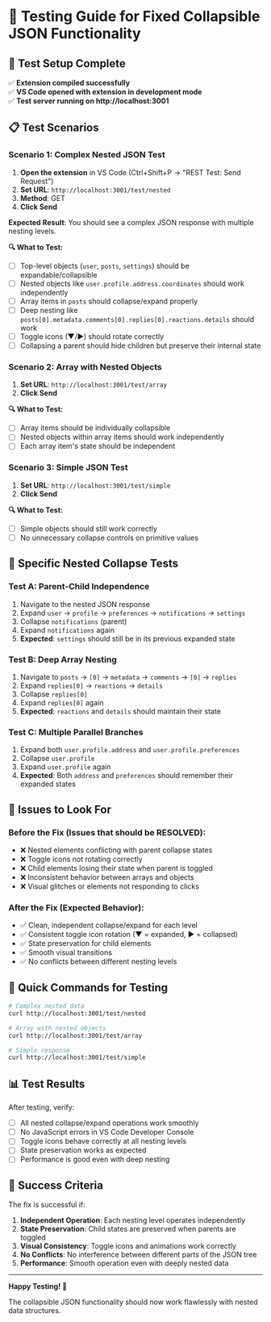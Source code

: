 # 🧪 Testing Guide for Fixed Collapsible JSON Functionality

## 🚀 Test Setup Complete

✅ **Extension compiled successfully**  
✅ **VS Code opened with extension in development mode**  
✅ **Test server running on http://localhost:3001**

## 📋 Test Scenarios

### **Scenario 1: Complex Nested JSON Test**
1. **Open the extension** in VS Code (Ctrl+Shift+P → "REST Test: Send Request")
2. **Set URL**: `http://localhost:3001/test/nested`
3. **Method**: GET
4. **Click Send**

**Expected Result**: You should see a complex JSON response with multiple nesting levels.

**🔍 What to Test:**
- [ ] Top-level objects (`user`, `posts`, `settings`) should be expandable/collapsible
- [ ] Nested objects like `user.profile.address.coordinates` should work independently
- [ ] Array items in `posts` should collapse/expand properly
- [ ] Deep nesting like `posts[0].metadata.comments[0].replies[0].reactions.details` should work
- [ ] Toggle icons (▼/▶) should rotate correctly
- [ ] Collapsing a parent should hide children but preserve their internal state

### **Scenario 2: Array with Nested Objects**
1. **Set URL**: `http://localhost:3001/test/array`
2. **Click Send**

**🔍 What to Test:**
- [ ] Array items should be individually collapsible
- [ ] Nested objects within array items should work independently
- [ ] Each array item's state should be independent

### **Scenario 3: Simple JSON Test**
1. **Set URL**: `http://localhost:3001/test/simple`
2. **Click Send**

**🔍 What to Test:**
- [ ] Simple objects should still work correctly
- [ ] No unnecessary collapse controls on primitive values

## 🎯 Specific Nested Collapse Tests

### **Test A: Parent-Child Independence**
1. Navigate to the nested JSON response
2. Expand `user` → `profile` → `preferences` → `notifications` → `settings`
3. Collapse `notifications` (parent)
4. Expand `notifications` again
5. **Expected**: `settings` should still be in its previous expanded state

### **Test B: Deep Array Nesting**
1. Navigate to `posts` → `[0]` → `metadata` → `comments` → `[0]` → `replies`
2. Expand `replies[0]` → `reactions` → `details`
3. Collapse `replies[0]` 
4. Expand `replies[0]` again
5. **Expected**: `reactions` and `details` should maintain their state

### **Test C: Multiple Parallel Branches**
1. Expand both `user.profile.address` and `user.profile.preferences` 
2. Collapse `user.profile`
3. Expand `user.profile` again
4. **Expected**: Both `address` and `preferences` should remember their expanded states

## 🐛 Issues to Look For

### **Before the Fix (Issues that should be RESOLVED):**
- ❌ Nested elements conflicting with parent collapse states
- ❌ Toggle icons not rotating correctly
- ❌ Child elements losing their state when parent is toggled
- ❌ Inconsistent behavior between arrays and objects
- ❌ Visual glitches or elements not responding to clicks

### **After the Fix (Expected Behavior):**
- ✅ Clean, independent collapse/expand for each level
- ✅ Consistent toggle icon rotation (▼ = expanded, ▶ = collapsed)
- ✅ State preservation for child elements
- ✅ Smooth visual transitions
- ✅ No conflicts between different nesting levels

## 🔧 Quick Commands for Testing

```bash
# Complex nested data
curl http://localhost:3001/test/nested

# Array with nested objects  
curl http://localhost:3001/test/array

# Simple response
curl http://localhost:3001/test/simple
```

## 📊 Test Results

After testing, verify:
- [ ] All nested collapse/expand operations work smoothly
- [ ] No JavaScript errors in VS Code Developer Console
- [ ] Toggle icons behave correctly at all nesting levels
- [ ] State preservation works as expected
- [ ] Performance is good even with deep nesting

## 🎉 Success Criteria

The fix is successful if:
1. **Independent Operation**: Each nesting level operates independently
2. **State Preservation**: Child states are preserved when parents are toggled
3. **Visual Consistency**: Toggle icons and animations work correctly
4. **No Conflicts**: No interference between different parts of the JSON tree
5. **Performance**: Smooth operation even with deeply nested data

---

**Happy Testing! 🚀** 

The collapsible JSON functionality should now work flawlessly with nested data structures. 